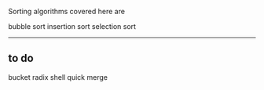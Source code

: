 Sorting algorithms covered here are 

bubble sort 
insertion sort 
selection sort

------------------
to do 
------------------

bucket 
radix
shell
quick
merge